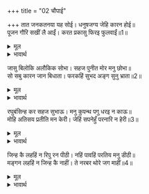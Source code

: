+++
title = "02 चौपाई"

+++
तात जनकतनया यह सोई। धनुषजग्य जेहि कारन होई॥  
पूजन गौरि सखीं लै आईं। करत प्रकासु फिरइ फुलवाईं॥1॥  

<details><summary>मूल</summary>

तात जनकतनया यह सोई। धनुषजग्य जेहि कारन होई॥  
पूजन गौरि सखीं लै आईं। करत प्रकासु फिरइ फुलवाईं॥1॥  
</details>

<details><summary>भावार्थ</summary>

हे तात! यह वही जनकजी की कन्या है, जिसके लिए धनुषयज्ञ हो रहा है। सखियाँ इसे गौरी पूजन के लिए ले आई हैं। यह फुलवाडी में प्रकाश करती हुई फिर रही है॥1॥  
</details>

जासु बिलोकि अलौकिक सोभा। सहज पुनीत मोर मनु छोभा॥  
सो सबु कारन जान बिधाता। फरकहिं सुभद अङ्ग सुनु भ्राता॥2॥  

<details><summary>मूल</summary>

जासु बिलोकि अलौकिक सोभा। सहज पुनीत मोर मनु छोभा॥  
सो सबु कारन जान बिधाता। फरकहिं सुभद अङ्ग सुनु भ्राता॥2॥  
</details>

<details><summary>भावार्थ</summary>

जिसकी अलौकिक सुन्दरता देखकर स्वभाव से ही पवित्र मेरा मन क्षुब्ध हो गया है। वह सब कारण (अथवा उसका सब कारण) तो विधाता जानें, किन्तु हे भाई! सुनो, मेरे मङ्गलदायक (दाहिने) अङ्ग फडक रहे हैं॥2॥  
</details>

रघुबंसिन्ह कर सहज सुभाऊ। मनु कुपन्थ पगु धरइ न काऊ॥  
मोहि अतिसय प्रतीति मन केरी। जेहिं सपनेहुँ परनारि न हेरी॥3॥  

<details><summary>मूल</summary>

रघुबंसिन्ह कर सहज सुभाऊ। मनु कुपन्थ पगु धरइ न काऊ॥  
मोहि अतिसय प्रतीति मन केरी। जेहिं सपनेहुँ परनारि न हेरी॥3॥  
</details>

<details><summary>भावार्थ</summary>

रघुवंशियों का यह सहज (जन्मगत) स्वभाव है कि उनका मन कभी कुमार्ग पर पैर नहीं रखता। मुझे तो अपने मन का अत्यन्त ही विश्वास है कि जिसने (जाग्रत की कौन कहे) स्वप्न में भी पराई स्त्री पर दृष्टि नहीं डाली है॥3॥  
</details>

जिन्ह कै लहहिं न रिपु रन पीठी। नहिं पावहिं परतिय मनु डीठी॥  
मङ्गन लहहिं न जिन्ह कै नाहीं। ते नरबर थोरे जग माहीं॥4॥  

<details><summary>मूल</summary>

जिन्ह कै लहहिं न रिपु रन पीठी। नहिं पावहिं परतिय मनु डीठी॥  
मङ्गन लहहिं न जिन्ह कै नाहीं। ते नरबर थोरे जग माहीं॥4॥  
</details>

<details><summary>भावार्थ</summary>

रण में शत्रु जिनकी पीठ नहीं देख पाते (अर्थात्‌ जो लडाई के मैदान से भागते नहीं), पराई स्त्रियाँ जिनके मन और दृष्टि को नहीं खीञ्च पातीं और भिखारी जिनके यहाँ से 'नाहीं' नहीं पाते (खाली हाथ नहीं लौटते), ऐसे श्रेष्ठ पुरुष संसार में थोडे हैं॥4॥
</details>

